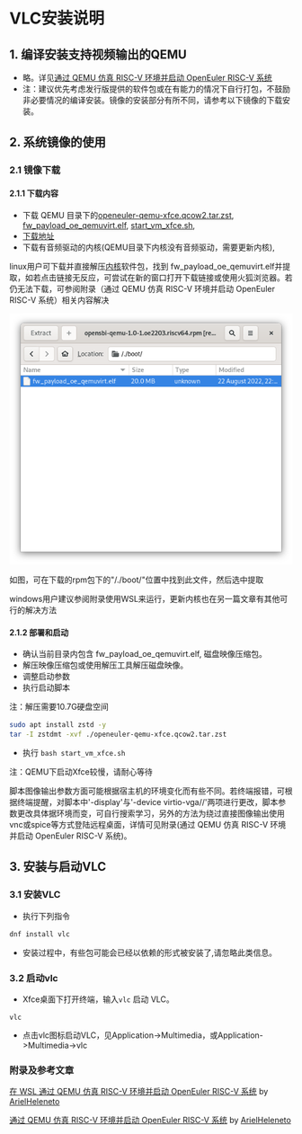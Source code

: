 # VLC安装说明

## 1. 编译安装支持视频输出的QEMU

- 略。详见[通过 QEMU 仿真 RISC-V 环境并启动 OpenEuler RISC-V 系统](https://github.com/openeuler-mirror/RISC-V/blob/master/doc/tutorials/vm-qemu-oErv.md)
- 注：建议优先考虑发行版提供的软件包或在有能力的情况下自行打包，不鼓励非必要情况的编译安装。镜像的安装部分有所不同，请参考以下镜像的下载安装。

## 2. 系统镜像的使用

### 2.1 镜像下载

#### 2.1.1 下载内容

- 下载 QEMU 目录下的[openeuler-qemu-xfce.qcow2.tar.zst](https://mirror.iscas.ac.cn/openeuler-sig-riscv/openEuler-RISC-V/testing/20220823/v0.1/QEMU/openeuler-qemu-xfce.qcow2.tar.zst), [fw_payload_oe_qemuvirt.elf](https://mirror.iscas.ac.cn/openeuler-sig-riscv/openEuler-RISC-V/testing/20220823/v0.1/QEMU/fw_payload_oe_qemuvirt.elf), [start_vm_xfce.sh](https://mirror.iscas.ac.cn/openeuler-sig-riscv/openEuler-RISC-V/testing/20220823/v0.1/QEMU/start_vm_xfce.sh), 
- [下载地址](https://mirror.iscas.ac.cn/openeuler-sig-riscv/openEuler-RISC-V/testing/20220823/v0.1/QEMU/)
- 下载有音频驱动的内核(QEMU目录下内核没有音频驱动，需要更新内核),

linux用户可下载并直接解压[内核](http://obs-backend.tarsier-infra.com:82/Factory:/RISC-V:/Kernel/22.03/riscv64/opensbi-qemu-1.0-1.oe2203.riscv64.rpm)软件包，找到 fw_payload_oe_qemuvirt.elf并提取，如若点击链接无反应，可尝试在新的窗口打开下载链接或使用火狐浏览器。若仍无法下载，可参阅附录（通过 QEMU 仿真 RISC-V 环境并启动 OpenEuler RISC-V 系统）相关内容解决

![figure_68](./images/figure_68.png)

如图，可在下载的rpm包下的"/./boot/"位置中找到此文件，然后选中提取

windows用户建议参阅附录使用WSL来运行，更新内核也在另一篇文章有其他可行的解决方法

#### 2.1.2 部署和启动

- 确认当前目录内包含 fw_payload_oe_qemuvirt.elf, 磁盘映像压缩包。
- 解压映像压缩包或使用解压工具解压磁盘映像。
- 调整启动参数
- 执行启动脚本

注：解压需要10.7G硬盘空间

```bash
sudo apt install zstd -y
tar -I zstdmt -xvf ./openeuler-qemu-xfce.qcow2.tar.zst
```

- 执行 `bash start_vm_xfce.sh`

注：QEMU下启动Xfce较慢，请耐心等待

脚本图像输出参数方面可能根据宿主机的环境变化而有些不同。若终端报错，可根据终端提醒，对脚本中'-display'与'-device virtio-vga//'两项进行更改，脚本参数更改具体据环境而变，可自行搜索学习，另外的方法为绕过直接图像输出使用vnc或spice等方式登陆远程桌面，详情可见附录(通过 QEMU 仿真 RISC-V 环境并启动 OpenEuler RISC-V 系统)。

## 3. 安装与启动VLC

### 3.1 安装VLC

- 执行下列指令

```bash
dnf install vlc
```

- 安装过程中，有些包可能会已经以依赖的形式被安装了,请忽略此类信息。


### 3.2 启动vlc

- Xfce桌面下打开终端，输入`vlc` 启动 VLC。

```shell
vlc
```

- 点击vlc图标启动VLC，见Application->Multimedia，或Application->Multimedia->vlc

### 附录及参考文章
[在 WSL 通过 QEMU 仿真 RISC-V 环境并启动 OpenEuler RISC-V 系统](https://github.com/ArielHeleneto/Work-PLCT/tree/master/qemuOnWSL) by [ArielHeleneto](https://github.com/ArielHeleneto)

[通过 QEMU 仿真 RISC-V 环境并启动 OpenEuler RISC-V 系统](https://github.com/ArielHeleneto/Work-PLCT/blob/master/awesomeqemu/README.md) by [ArielHeleneto](https://github.com/ArielHeleneto)
 

